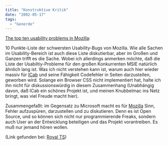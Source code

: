 ```yaml
---
title: "Konstruktive Kritik"
date: "2002-05-17"
tags:
  - "Generde"
---
```


[The top ten usability problems in Mozilla](http://mpt.phrasewise.com/stories/storyReader$35):

10 Punkte-Liste der schwersten Usability-Bugs von Mozilla. Wie alle Sachen im Usability-Bereich ist auch diese Liste diskutierbar, aber im Großen und Ganzen trifft es die Sache. Wobei ich allerdings anmerken möchte, daß die Liste der Usabiltiy-Probleme für den großen Konkurrenten MSIE natürlich ähnlich lang ist. Was ich nicht verstehen kann ist, warum auch hier wieder massiv für [ICab](http://icab.de) und seine Fähigkeit Codefehler in Seiten darzustellen, geworben wird. Solange ein Browser CSS nicht implementiert hat, halte ich ihn nicht für diskussionswürdig in diesem Zusammenhang (Unabhängig davon, daß ICab ein schönes Projekt ist, und meinen Knubbelmac ins Netz bringt, was viel Freude macht hier).

Zusammengefaßt: im Gegensatz zu Microsoft macht es für [Mozilla](http://www.mozilla.org/) Sinn, Fehler aufzuspüren, darzustellen und zu diskutieren. Denn es ist Open Source, und so können sich nicht nur programmierende Freaks, sondern auch User an der Entwicklung beteiligen und das Projekt vorantreiben. Es muß nur jemand hören wollen.


(Link gefunden bei: [Royal TS](http://www.royal-ts.de))
